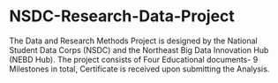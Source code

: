 # NSDC-Research-Data-Project
The Data and Research Methods Project is designed by the National Student Data Corps (NSDC) and the Northeast Big Data Innovation Hub (NEBD Hub). The project consists of Four Educational documents- 9 Milestones in total, Certificate is received upon submitting the Analysis.
